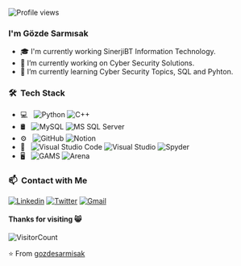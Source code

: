 ![Profile views](https://komarev.com/ghpvc/?username=gozdesarmisak&color=blue) 

### I'm Gözde Sarmısak 

- 🎓 I'm currently working SinerjiBT Information Technology.
- 🔭 I’m currently working on Cyber Security Solutions.          
- 🌱 I’m currently learning Cyber Security Topics, SQL and Pyhton.

                             
 
### 🛠 &nbsp;Tech Stack

- 💻 &nbsp;
  ![Python](https://img.shields.io/badge/-Python-333333?style=flat&logo=python)
  ![C++](https://img.shields.io/badge/-C++-05122A?style=flat&logo=C++)
- 🛢 &nbsp;
  ![MySQL](https://img.shields.io/badge/-MySQL-333333?style=flat&logo=mysql)
  ![MS SQL Server](https://img.shields.io/badge/-MS%20SQL%20Server-333333?style=flat&logo=Microsoft-SQL-Server)
- ⚙️ &nbsp;
  ![GitHub](https://img.shields.io/badge/-GitHub-333333?style=flat&logo=github)
  ![Notion](https://img.shields.io/badge/-Notion-333333?style=flat&logo=notion)
- 🔧 &nbsp;
  ![Visual Studio Code](https://img.shields.io/badge/-Visual%20Studio%20Code-333333?style=flat&logo=visual-studio-code&logoColor=007ACC)
  ![Visual Studio](https://img.shields.io/badge/-Visual%20Studio-333333?style=flat&logo=visual-studio&logoColor=643995)
  ![Spyder](https://img.shields.io/badge/-Spyder-333333?style=flat&logo=spyder)
- 🖥 &nbsp;
  ![GAMS](https://img.shields.io/badge/-Gams-333333?style=flat&logo=gams)
  ![Arena](https://img.shields.io/badge/-Arena-333333?style=flat&logo=arena)

 
  

### 📫 &nbsp;Contact with Me
  [![Linkedin](https://img.shields.io/badge/-LinkedIn-blue?style=flat&logo=Linkedin&logoColor=white)](https://www.linkedin.com/in/gozdesarmisak/)
  [![Twitter](https://img.shields.io/badge/-Twitter-blue?style=flat&logo=Twitter&logoColor=white)](https://twitter.com/gozdesarmisak)
  [![Gmail](https://img.shields.io/badge/-Gmail-c14438?style=flat&logo=Gmail&logoColor=white)](mailto:gozdesarmisak@gmail.com)
  
 


#### Thanks for visiting 😸
![VisitorCount](https://profile-counter.glitch.me/gozdesarmisak/count.svg)

⭐️ From [gozdesarmisak](https://github.com/gozdesarmisak)



